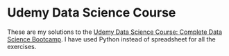 # Udemy Data Science Course

These are my solutions to the [Udemy Data Science Course:
Complete Data Science Bootcamp](https://www.udemy.com/course/the-data-science-course-complete-data-science-bootcamp/).
I have used Python instead of spreadsheet for all the exercises.
